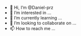 - 👋 Hi, I’m @Daniel-prz
- 👀 I’m interested in ...
- 🌱 I’m currently learning ...
- 💞️ I’m looking to collaborate on ...
- 📫 How to reach me ...

<!---
Daniel-prz/Daniel-prz is a ✨ special ✨ repository because its `README.md` (this file) appears on your GitHub profile.
You can click the Preview link to take a look at your changes.
--->
